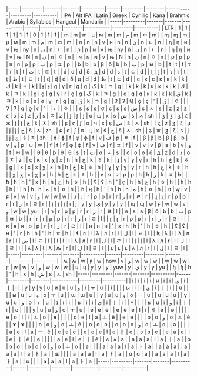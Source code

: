 |-----|---------|-------|-------|----------|------|---------|--------|-----------|---------|----------|
| IPA | Alt IPA | Latin | Greek | Cyrillic | Kana | Brahmic | Arabic | Syllabics | Hangeul | Mandarin |
|-----|---------|-------|-------|----------|------|---------|--------|-----------|---------|----------|
| LTR | 1       | 1     | 1     | 1        | 1    | 1       | 0      | 1         | 1       | 1        |
| m   | m       | m     | μ     | м        | m    | m       | م      | m         | ㅁ      | m        |
| ɱ   | ɱ       | m     | μ     | м        | m    | m       | م      | m         | ㅁ      | m        |
| n   | n       | n     | ν     | н        | n    | n       | ن      | n         | ㄴ      | n        |
| ɳ   | ɳ       | ɴ     | ν     | њ        | ny   | ṇ       | ن      | n         | ㄴ      | n        |
| ɲ   | ɲ       | ɴ     | ν     | њ        | ny   | ñ       | ن      | n         | ㄴ      | n        |
| ŋ   | ŋ       | ɴ     | ν     | њ        | N    | ṅ       | ن      | n         | ㅇ      | n        |
| ɴ   | ɴ       | ɴ     | ν     | њ        | N    | ṅ       | ن      | n         | ㅇ      | n        |
| p   | p       | p     | π     | п        | p    | p       | ب      | p         | ㅍ      | p        |
| b   | b       | b     | β     | б        | b    | b       | ب      | p         | ㅂ      | b        |
| t   | t       | t     | τ     | т        | t    | t       | ت      | t         | ㅌ      | t        |
| d   | d       | d     | δ     | д        | d    | d       | د      | t         | ㄷ      | d        |
| ʈ   | ʈ       | t     | τ     | т        | t    | ṭ       | ط      | t         | ㅌ      | t        |
| ɖ   | ɖ       | d     | δ     | д        | d    | ḍ       | ظ      | t         | ㄷ      | d        |
| c   | к       | c     | κ     | к        | k    | k       | ك      | k         | ㅋ      | k        |
| ɟ   | ɟ       | g     | γ     | г        | g    | g       | گ      | k         | ㄱ      | g        |
| k   | k       | k     | κ     | к        | k    | k       | ك      | k         | ㅋ      | k        |
| ɡ   | g       | g     | γ     | г        | g    | g       | گ      | k         | ㄱ      | g        |
| q   | q       | q     | κ     | к        | k    | k       | ق      | k         | ㅋ      | k        |
| ɢ   | ɢ       | ɢ     | γ     | г        | g    | g       | ق      | k         | ㄱ      | g        |
| ʡ   | ʡ       | Q     | ϙ     | ҁ        | '    |         | ق      |           | ㅇ      |          |
| ʔ   | ʔ       | q     | ϙ     | ҁ        | '    |         | ء      |           | ㅇ      |          |
| s   | s       | s     | σ     | с        | s    | s       | س      | s         | ㅅ      | s        |
| z   | z       | z     | ζ     | з        | z    | z       | ز      | s         | ㅈ      | z        |
| ʃ   | ʃ       | ʃ     | σ     | ш        | x    | ś       | ش      | š         | ㅅ      | sh       |
| ʒ   | ʒ       | ʒ     | ζ     | ж        | j    | j       | ج      | š         | ㅈ      | zh       |
| ʂ   | ҁ       | ʃ     | σ     | ч        | x    | ṣ       | ص      | š         | ㅅ      | sh       |
| ʐ   | ƶ       | ʒ     | ζ     | џ        | j    | j       | ج      | š         | ㅈ      | zh       |
| ɕ   | c       | ʃ     | σ     | ц        | x    | ś       | چ      | š         | ㅅ      | sh       |
| ʑ   | ж       | ʒ     | ζ     | s        | j    | j       | ج      | š         | ㅈ      | zh       |
| ɸ   | ɸ       | f     | φ     | ф        | f    | v       | ف      | p         | ㅍ      | f        |
| β   | β       | b     | β     | β        | b    | v       | و      | p         | ㅂ      | w        |
| f   | f       | f     | φ     | ф        | f    | v       | ف      | f         | ㅍ      | f        |
| v   | v       | v     | β     | в        | b    | v       | و      | f         | ㅂ      | w        |
| θ   | θ       | þ     | θ     | θ        | s    | t       | ث      | ð         | ㅅ      | s        |
| ð   | ð       | ð     | δ     | д        | z    | d       | ذ      | ð         | ㅈ      | z        |
| ç   | ӄ       | x     | χ     | х        | h    | h       | خ      | k         | ㅎ      | k        |
| ʝ   | γ       | ɣ     | γ     | г        | h    | h       | خ      | k         | ㅎ      | g        |
| x   | x       | x     | χ     | х        | h    | h       | خ      | k         | ㅎ      | h        |
| ɣ   | ɣ       | ɣ     | γ     | г        | h    | h       | غ      | k         | ㅎ      | h        |
| χ   | χ       | x     | χ     | х        | h    | h       | خ      | k         | ㅎ      | h        |
| ʁ   | я       | ʀ     | ρ     | р        | h    | h       | ر      | k         | ㅎ      | h        |
| ħ   | ħ       | h     | '     | х        | h    | h       | ح      | h         | ㅎ      | h        |
| ʕ   | ʕ       | h     | '     | ҁ        | h    | h       | ع      | h         | ㅎ      | h        |
| h   | h       | h     | '     | h        | h    | h       | ه      | h         | ㅎ      | h        |
| ɦ   | ӈ       | h     | '     | h        | h    | h       | ه      | h         | ㅎ      | h        |
| ʋ   | ꝡ       | v     | ϝ     | ѵ        | w    | v       | و      | w         | w       | w        |
| ɹ   | ɹ       | r     | ρ     | р        | r    | r       | ر      | r         | ㄹ      | r        |
| ɻ   | ɻ       | r     | ρ     | р        | r    | r       | ر      | r         | ㄹ      | r        |
| j   | j       | j     | ι     | j        | y    | y       | ي      | y         | y       | y        |
| ɰ   | ɰ       | w     | ϝ     | w        | w    | v       | و      | w         | w       | yu       |
| ɾ   | ꝛ       | r     | ρ     | р        | r    | r       | ر      | r         | ㄹ      | l        |
| ʙ   | ʙ       | ʙ     | β     | б        | b    | b       | ب      | p         | ㅂ      | b        |
| r   | r       | r     | ρ     | р        | r    | r       | ر      | r         | ㄹ      | l        |
| ɽ   | ɽ       | r     | ρ     | р        | r    | r       | ر      | r         | ㄹ      | l        |
| ʀ   | ʀ       | ʀ     | ρ     | р        | r    | r       | ر      | r         | ㄹ      | l        |
| ʜ   | ʜ       | ʜ     | '     | х        | h    | h       | '      | h         | ㅎ      | h        |
| ʢ   | ʢ       | ʜ     | '     | г        | h    | h       | '      | h         | ㅎ      | h        |
| ɬ   | л       | l     | λ     | л        | r    | l       | ل      | l         | ㄹ      | l        |
| ɮ   | λ       | l     | λ     | л        | r    | l       | ض      | l         | ㄹ      | l        |
| l   | l       | l     | λ     | л        | r    | l       | ل      | l         | ㄹ      | l        |
| ɭ   | ɭ       | l     | λ     | л        | r    | l       | ل      | l         | ㄹ      | l        |
| ʎ   | ʎ       | l     | λ     | љ        | r    | l       | ل      | l         | ㄹ      | l        |
| ʟ   | ʟ       | ʟ     | λ     | л        | r    | l       | ل      | l         | ㄹ      | l        |
|-----|---------|-------|-------|----------|------|---------|--------|-----------|---------|----------|
| ʍ   | ʍ       | w     | ϝ     | w        | how  | v       | و      | w         | w       | w        |
| w   | w       | w     | ϝ     | w        | w    | v       | و      | w         | w       | w        |
| ɥ   | ɥ       | y     | у     | у        | yuw  | y       | ي      | y         | y       | yu       |
| ɧ   | ɧ       | h     | '     | h        | x    | h       | ش      | s         | ㅅ      | sh       |
|-----|---------|-------|-------|----------|------|---------|--------|-----------|---------|----------|
| i   | i       | i     | ι     | и        | i    | i       | ي      | i         | ㅣ      | i        |
| y   | y       | y     | υ     | и        | u    | u       | و      | i         | ㅜ      | ü        |
| ɨ   |         |       |       | ы        | i    | i       | ي      | i         | ㅣ      | i        |
| ʉ   |         |       |       | ы        | u    | u       | و      | o         | ㅜ      | u        |
| ɯ   | ɯ       | u     |       | у        | u    | u       | و      | o         | ㅡ      | u        |
| u   | u       | u     |       | у        | u    | u       | و      | o         | ㅜ      | u        |
| ɪ   | ı       | i     |       | ы        | i    | i       | ي      | i         | ㅣ      | i        |
| ʏ   |         |       |       | ы        | u    | i       | و      | i         | ㅣ      | i        |
| ʊ   |         |       |       | у        | u    | u       | و      | o         | ㅜ      | u        |
| e   | e       | e     |       | е        | e    | e       | ا      | i         | ㅔ      | e        |
| ø   |         |       |       |          | e    | o       | ا      | i         | ㅗ      | o        |
| ɘ   |         |       |       |          | o    | e       | ا      | a         | ㅗ      | ê        |
| ɵ   | ɵ       |       |       |          | o    | o       | و      | o         | ㅗ      | ê        |
| ɤ   | ɤ       |       |       |          | o    | o       | و      | o         | ㅗ      | ê        |
| o   | o       | o     |       | о        | o    | o       | و      | o         | ㅗ      | o        |
| ə   |         |       |       |          | a    | e       | ا      | a         | ㅡ      | ê        |
| ɛ   | ɛ       | e     |       | е        | e    | e       | ا      | e         | ㅐ      | e        |
| ɜ   | ɜ       | e     |       | е        | a    | e       | ا      | e         | ㅓ      | ê        |
| ɞ   |         |       |       |          | a    | e       | ا      | e         | ㅓ      | ê        |
| ʌ   | ʌ       | a     |       | а        | a    | a       | ا      | a         | ㅓ      | a        |
| ɔ   | ɔ       | o     |       | о        | o    | o       | و      | o         | ㅗ      | o        |
| ɐ   |         |       |       | а        | a    | a       | ا      | a         | ㅏ      | a        |
| a   | a       | a     |       | а        | a    | a       | ا      | a         | ㅏ      | a        |
| ɶ   |         |       |       | а        | a    | a       | ا      | a         | ㅏ      | a        |
| ɑ   | ɑ       | a     |       | а        | a    | a       | ا      | a         | ㅏ      | a        |
| ɒ   |         |       |       | а        | a    | a       | ا      | a         | ㅏ      | a        |
|-----|---------|-------|-------|----------|------|---------|--------|-----------|---------|----------|
